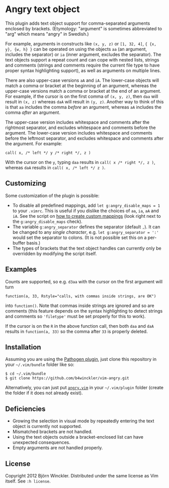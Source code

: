 # Angry text object

This plugin adds text object support for comma-separated arguments enclosed by
brackets.  (Etymology: "argument" is sometimes abbreviated to "arg" which
means "angry" in Swedish.)

For example, arguments in constructs like `(x, y, z)` or `[1, 32, 4]`,
`{ {x, y}, {w, h} }` can be operated on using the objects `aa` (an argument,
includes the separator) or `ia` (inner argument, excludes the separator).  The
text objects support a repeat count and can cope with nested lists, strings and
comments (strings and comments require the current file type to have proper
syntax highlighting support), as well as arguments on multiple lines.

There are also upper-case versions `aA` and `iA`.  The lower-case objects will
match a comma or bracket at the beginning of an argument, whereas the
upper-case versions match a comma or bracket at the end of an argument.  For
example, if the cursor is on the first comma of `(x, y, z)`, then `daa` will
result in `(x, z)` whereas `daA` will result in `(y, z)`.  Another way to think
of this is that `aa` includes the comma *before* an argument, whereas `aA`
includes the comma *after* an argument.

The upper-case version includes whitespace and comments after the rightmost
separator, and excludes whitespace and comments before the argument.  The
lower-case version includes whitespace and comments before the leftmost
separator, and excludes whitespace and comments after the argument.  For
example:

    call( x, /* left */ y /* right */, z )

With the cursor on the `y`, typing `daa` results in `call( x /* right */, z )`,
whereas `daA` results in `call( x, /* left */ z )`.

## Customizing

Some customization of the plugin is possible:

-   To disable all predefined mappings, add `let g:angry_disable_maps = 1`
    to your `.vimrc`.  This is useful if you dislike the choices of `aa`, `ia`,
    `aA` and `iA`.  See the script on [how to create custom mappings][plugin]
    (look right next to the `g:angry_disable_maps` check).
-   The variable `g:angry_separator` defines the separator (default `,`).  It
    can be changed to any *single character*, e.g.
    `let g:angry_separator = ':'` would set the separator to colons.
    (It is not possible set this on a per-buffer basis.)
-   The types of brackets that the text object handles can currently only be
    overridden by modifying the script itself.

## Examples

Counts are supported, so e.g. `d3aa` with the cursor on the first argument will
turn

    function(a, 33, Rstyle="calls, with commas inside strings, are OK")

into `function()`.  Note that commas inside strings are ignored and so are
comments (this feature depends on the syntax highlighting to detect strings and
comments so `'filetype'` must be set properly for this to work).

If the cursor is on the `R` in the above function call, then both `daa` and
`daA` results in `function(a, 33)` so the comma after `33` is properly deleted.


## Installation

Assuming you are using the [Pathogen plugin][pathogen], just clone this
repository in your `~/.vim/bundle` folder like so:

```
$ cd ~/.vim/bundle
$ git clone https://github.com/b4winckler/vim-angry.git
```

Alternatively, you can just put [`angry.vim`][plugin] in your
`~/.vim/plugin` folder (create the folder if it does not already exist).


## Deficiencies

-   Growing the selection in visual mode by repeatedly entering the text object
    is currently not supported.
-   Mismatched brackets are not handled.
-   Using the text objects outside a bracket-enclosed list can have unexpected
    consequences.
-   Empty arguments are not handled properly.

## License

Copyright 2012 Björn Winckler.  Distributed under the same license as Vim
itself.  See `:h license`.

[plugin]: https://github.com/b4winckler/vim-angry/blob/master/plugin/angry.vim
[pathogen]: https://github.com/tpope/vim-pathogen
